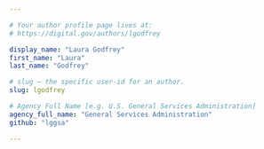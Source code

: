 ```yaml
---

# Your author profile page lives at:
# https://digital.gov/authors/lgodfrey

display_name: "Laura Godfrey"
first_name: "Laura"
last_name: "Godfrey"

# slug — the specific user-id for an author.
slug: lgodfrey

# Agency Full Name [e.g. U.S. General Services Administration]
agency_full_name: "General Services Administration"
github: "lggsa"

---
```

